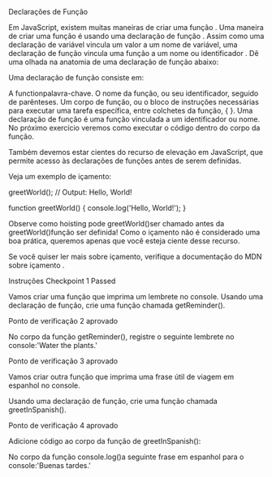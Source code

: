 Declarações de Função

Em JavaScript, existem muitas maneiras de criar uma função . Uma maneira de criar uma função é usando uma declaração de função . Assim como uma declaração de variável vincula um valor a um nome de variável, uma declaração de função vincula uma função a um nome ou identificador . Dê uma olhada na anatomia de uma declaração de função abaixo:

Uma declaração de função consiste em:

A functionpalavra-chave.
O nome da função, ou seu identificador, seguido de parênteses.
Um corpo de função, ou o bloco de instruções necessárias para executar uma tarefa específica, entre colchetes da função, { }.
Uma declaração de função é uma função vinculada a um identificador ou nome. No próximo exercício veremos como executar o código dentro do corpo da função.

Também devemos estar cientes do recurso de elevação em JavaScript, que permite acesso às declarações de funções antes de serem definidas.

Veja um exemplo de içamento:

greetWorld(); // Output: Hello, World!

function greetWorld() {
  console.log('Hello, World!');
}

Observe como hoisting pode greetWorld()ser chamado antes da greetWorld()função ser definida! Como o içamento não é considerado uma boa prática, queremos apenas que você esteja ciente desse recurso.

Se você quiser ler mais sobre içamento, verifique a documentação do MDN sobre içamento .

Instruções
Checkpoint 1 Passed

Vamos criar uma função que imprima um lembrete no console. Usando uma declaração de função, crie uma função chamada getReminder().

Ponto de verificação 2 aprovado

No corpo da função getReminder(), registre o seguinte lembrete no console:'Water the plants.'

Ponto de verificação 3 aprovado

Vamos criar outra função que imprima uma frase útil de viagem em espanhol no console.

Usando uma declaração de função, crie uma função chamada greetInSpanish().

Ponto de verificação 4 aprovado

Adicione código ao corpo da função de greetInSpanish():

No corpo da função console.log()a seguinte frase em espanhol para o console:'Buenas tardes.'